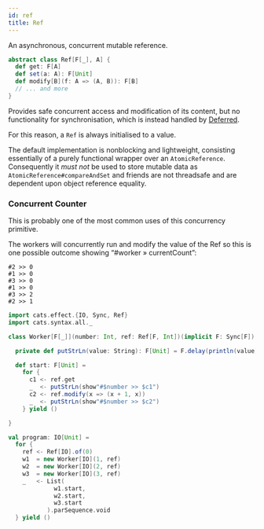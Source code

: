 ```yaml
---
id: ref
title: Ref
---
```


An asynchronous, concurrent mutable reference.

```scala mdoc:silent
abstract class Ref[F[_], A] {
  def get: F[A]
  def set(a: A): F[Unit]
  def modify[B](f: A => (A, B)): F[B]
  // ... and more
}
```

Provides safe concurrent access and modification of its content, but no functionality for synchronisation, which is instead handled by [Deferred](./deferred.md).

For this reason, a `Ref` is always initialised to a value.

The default implementation is nonblocking and lightweight, consisting
essentially of a purely functional wrapper over an `AtomicReference`.
Consequently it _must not_ be used to store mutable data as
`AtomicReference#compareAndSet` and friends are not threadsafe and are dependent
upon object reference equality.


### Concurrent Counter

This is probably one of the most common uses of this concurrency primitive.

The workers will concurrently run and modify the value of the Ref so this is one possible outcome showing “#worker » currentCount”:

```
#2 >> 0
#1 >> 0
#3 >> 0
#1 >> 0
#3 >> 2
#2 >> 1
```

```scala mdoc:reset:silent
import cats.effect.{IO, Sync, Ref}
import cats.syntax.all._

class Worker[F[_]](number: Int, ref: Ref[F, Int])(implicit F: Sync[F]) {

  private def putStrLn(value: String): F[Unit] = F.delay(println(value))

  def start: F[Unit] =
    for {
      c1 <- ref.get
      _  <- putStrLn(show"#$number >> $c1")
      c2 <- ref.modify(x => (x + 1, x))
      _  <- putStrLn(show"#$number >> $c2")
    } yield ()

}

val program: IO[Unit] =
  for {
    ref <- Ref[IO].of(0)
    w1  = new Worker[IO](1, ref)
    w2  = new Worker[IO](2, ref)
    w3  = new Worker[IO](3, ref)
    _   <- List(
             w1.start,
             w2.start,
             w3.start
           ).parSequence.void
  } yield ()
```

